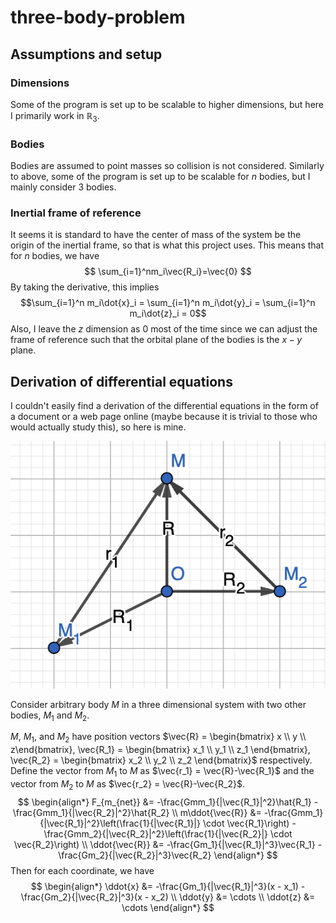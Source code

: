 # three-body-problem

## Assumptions and setup
### Dimensions
Some of the program is set up to be scalable to higher dimensions, but here I primarily work in $\mathbb{R}_3$. 
### Bodies
Bodies are assumed to point masses so collision is not considered. Similarly to above, some of the program is set up to be scalable for $n$ bodies, but I mainly consider 3 bodies.
### Inertial frame of reference
It seems it is standard to have the center of mass of the system be the origin of the inertial frame, so that is what this project uses. This means that for $n$ bodies, we have 
$$
\sum_{i=1}^nm_i\vec{R_i}=\vec{0}
$$
By taking the derivative, this implies
$$\sum_{i=1}^n m_i\dot{x}_i = \sum_{i=1}^n m_i\dot{y}_i = \sum_{i=1}^n m_i\dot{z}_i = 0$$
Also, I leave the $z$ dimension as $0$ most of the time since we can adjust the frame of reference such that the orbital plane of the bodies is the $x-y$ plane.

## Derivation of differential equations

I couldn't easily find a derivation of the differential equations in the form of a document or a web page online (maybe because it is trivial to those who would actually study this), so here is mine. 

![system diagram](media/system_diagram.png)

Consider arbitrary body $M$ in a three dimensional system with two other bodies, $M_1$ and $M_2$. 

$M$, $M_1$, and $M_2$ have position vectors $\vec{R} = \begin{bmatrix} x \\ y \\ z\end{bmatrix}, \vec{R_1} = \begin{bmatrix} x_1 \\ y_1 \\ z_1 \end{bmatrix}, \vec{R_2} = \begin{bmatrix} x_2 \\ y_2 \\ z_2 \end{bmatrix}$ respectively.
Define the vector from $M_1$ to $M$ as $\vec{r_1} = \vec{R}-\vec{R_1}$ and the vector from $M_2$ to $M$ as $\vec{r_2} = \vec{R}-\vec{R_2}$. 
$$
\begin{align*} 
F_{m_{net}} &= -\frac{Gmm_1}{|\vec{R_1}|^2}\hat{R_1} - \frac{Gmm_1}{|\vec{R_2}|^2}\hat{R_2} \\
m\ddot{\vec{R}} &= -\frac{Gmm_1}{|\vec{R_1}|^2}\left(\frac{1}{|\vec{R_1}|} \cdot \vec{R_1}\right) - \frac{Gmm_2}{|\vec{R_2}|^2}\left(\frac{1}{|\vec{R_2}|} \cdot \vec{R_2}\right) \\
\ddot{\vec{R}} &= -\frac{Gm_1}{|\vec{R_1}|^3}\vec{R_1} - \frac{Gm_2}{|\vec{R_2}|^3}\vec{R_2} 
\end{align*}
$$
Then for each coordinate, we have 
$$
\begin{align*} 
\ddot{x} &= -\frac{Gm_1}{|\vec{R_1}|^3}(x - x_1) - \frac{Gm_2}{|\vec{R_2}|^3}(x - x_2) \\
\ddot{y} &= \cdots \\
\ddot{z} &= \cdots 
\end{align*}
$$
